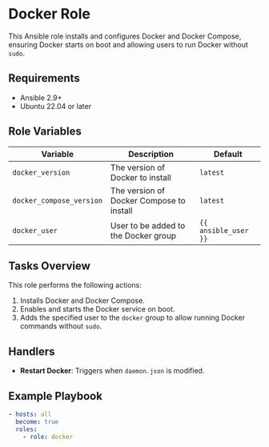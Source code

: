# Docker Role

This Ansible role installs and configures Docker and Docker Compose, ensuring Docker starts on boot and allowing users to run Docker without `sudo`.

## Requirements

- Ansible 2.9+
- Ubuntu 22.04 or later

## Role Variables

| Variable                  | Description                                      | Default       |
|---------------------------|--------------------------------------------------|--------------|
| `docker_version`          | The version of Docker to install                | `latest`     |
| `docker_compose_version`  | The version of Docker Compose to install        | `latest`     |
| `docker_user`             | User to be added to the Docker group            | `{{ ansible_user }}` |
      

## Tasks Overview

This role performs the following actions:

1. Installs Docker and Docker Compose.
2. Enables and starts the Docker service on boot.
3. Adds the specified user to the `docker` group to allow running Docker commands without `sudo`.

## Handlers

- **Restart Docker**: Triggers when `daemon.json` is modified.

## Example Playbook

```yaml
- hosts: all
  become: true
  roles:
    - role: docker

